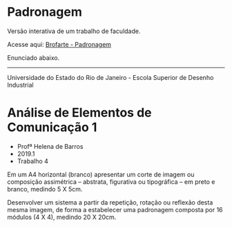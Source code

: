 # Padronagem

Versão interativa de um trabalho de faculdade.

Acesse aqui: [Brofarte - Padronagem](https://brofarte.com/padronagem)

Enunciado abaixo.

---

Universidade do Estado do Rio de Janeiro - Escola Superior de Desenho Industrial

# Análise de Elementos de Comunicação 1

- Profª Helena de Barros
- 2019.1
- Trabalho 4

Em um A4 horizontal (branco) apresentar um corte de imagem ou composição assimétrica – abstrata, figurativa ou tipográfica – em preto e branco, medindo 5 X 5cm.

Desenvolver um sistema a partir da repetição, rotação ou reflexão desta mesma imagem, de forma a estabelecer uma padronagem composta por 16 módulos (4 X 4), medindo 20 X 20cm.
